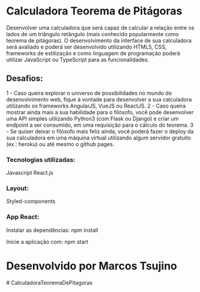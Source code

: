 # Calculadora Teorema de Pitágoras

Desenvolver uma calculadora que será capaz de calcular a relação entre os
lados de um triângulo retângulo (mais conhecido popularmente como teorema de pitágoras).
O desenvolvimento da interface de sua calculadora será avaliado e poderá ser
desenvolvido utilizando HTML5, CSS, frameworks de estilização e como linguagem de
programação poderá utilizar JavaScript ou TypeScript para as funcionalidades.

## Desafios:

1 - Caso queira explorar o universo de possibilidades no mundo do desenvolvimento web, fique
à vontade para desenvolver a sua calculadora utilizando os frameworks AngularJS, VueJS ou
ReactJS.
2 - Caso queira mostrar ainda mais a sua habilidade para o filósofo, você pode desenvolver
uma API simples utilizando Python3 (com Flask ou Django) e criar um endpoint a ser
consumido, em uma requisição para o cálculo do teorema.
3 - Se quiser deixar o filósofo mais feliz ainda, você poderá fazer o deploy da sua calculadora
em uma máquina virtual utilizando algum servidor gratuito (ex.: heroku) ou até mesmo o github
pages.

### Tecnologias utilizadas:

Javascript
React.js

### Layout:

Styled-components

### App React:

Instalar as dependências:
npm install

Inicie a aplicação com:
npm start

<h1>Desenvolvido por Marcos Tsujino</h1>
# CalculadoraTeoremaDePitagoras
